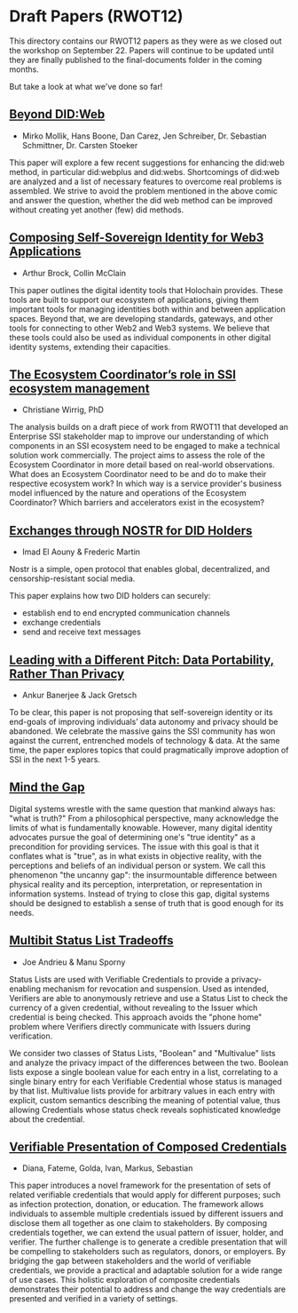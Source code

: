 # Draft Papers (RWOT12)

This directory contains our RWOT12 papers as they were as we closed out the workshop on September 22. Papers will continue to be updated until they are finally published to the final-documents folder in the coming months.

But take a look at what we've done so far!

## [**Beyond DID:Web**](https://github.com/WebOfTrustInfo/rwot12-cologne/blob/main/draft-documents/beyond-did-web.md)

* Mirko Mollik, Hans Boone, Dan Carez, Jen Schreiber, Dr. Sebastian Schmittner, Dr. Carsten Stoeker

This paper will explore a few recent suggestions for enhancing the did:web method, in particular did:webplus and did:webs. Shortcomings of did:web are analyzed and a list of necessary features to overcome real problems is assembled. We strive to avoid the problem mentioned in the above comic and answer the question, whether the did web method can be improved without creating yet another (few) did methods.

## [**Composing Self-Sovereign Identity for Web3 Applications**](https://github.com/WebOfTrustInfo/rwot12-cologne/blob/main/draft-documents/decent_id_composer_and_threats.md)

* Arthur Brock, Collin McClain

This paper outlines the digital identity tools that Holochain provides. These tools are built to support our ecosystem of applications, giving them important tools for managing identities both within and between application spaces. Beyond that, we are developing standards, gateways, and other tools for connecting to other Web2 and Web3 systems. We believe that these tools could also be used as individual components in other digital identity systems, extending their capacities.

## [**The Ecosystem Coordinator’s role in SSI ecosystem management**](https://github.com/WebOfTrustInfo/rwot12-cologne/blob/main/draft-documents/ecosystem-management.md)

* Christiane Wirrig, PhD

The analysis builds on a draft piece of work from RWOT11 that developed an Enterprise SSI stakeholder map to improve our understanding of which components in an SSI ecosystem need to be engaged to make a technical solution work commercially. The project aims to assess the role of the Ecosystem Coordinator in more detail based on real-world observations. What does an Ecosystem Coordinator need to be and do to make their respective ecosystem work? In which way is a service provider's business model influenced by the nature and operations of the Ecosystem Coordinator? Which barriers and accelerators exist in the ecosystem?

## [**Exchanges through NOSTR for DID Holders**](https://github.com/WebOfTrustInfo/rwot12-cologne/blob/main/draft-documents/Peer_to_peer_credentials_through_NOSTR)

* Imad El Aouny & Frederic Martin

Nostr is a simple, open protocol that enables global, decentralized, and censorship-resistant social media.

This paper explains how two DID holders can securely:

- establish end to end encrypted communication channels
- exchange credentials
- send and receive text messages

## [**Leading with a Different Pitch: Data Portability, Rather Than Privacy**](https://github.com/WebOfTrustInfo/rwot12-cologne/blob/main/draft-documents/a-different-pitch.md)

* Ankur Banerjee & Jack Gretsch

To be clear, this paper is not proposing that self-sovereign identity or its end-goals of improving individuals’ data autonomy and privacy should be abandoned. We celebrate the massive gains the SSI community has won against the current, entrenched models of technology & data. At the same time, the paper explores topics that could pragmatically improve adoption of SSI in the next 1-5 years.

## [**Mind the Gap**](https://github.com/WebOfTrustInfo/rwot12-cologne/blob/main/draft-documents/uncanny-gap.md)

Digital systems wrestle with the same question that mankind always has: "what is truth?" From a philosophical perspective, many acknowledge the limits of what is fundamentally knowable. However, many digital identity advocates pursue the goal of determining one's "true identity" as a precondition for providing services. The issue with this goal is that it conflates what is "true", as in what exists in objective reality, with the perceptions and beliefs of an individual person or system. We call this phenomenon "the uncanny gap": the insurmountable difference between physical reality and its perception, interpretation, or representation in information systems. Instead of trying to close this gap, digital systems should be designed to establish a sense of truth that is good enough for its needs.

## [**Multibit Status List Tradeoffs**](https://github.com/WebOfTrustInfo/rwot12-cologne/blob/main/draft-documents/multibit.md)

* Joe Andrieu & Manu Sporny

Status Lists are used with Verifiable Credentials to provide a privacy-enabling mechanism for revocation and suspension. Used as intended, Verifiers are able to anonymously retrieve and use a Status List to check the currency of a given credential, without revealing to the Issuer which credential is being checked. This approach avoids the "phone home" problem where Verifiers directly communicate with Issuers during verification.

We consider two classes of Status Lists, "Boolean" and "Multivalue" lists and analyze the privacy impact of the differences between the two. Boolean lists expose a single boolean value for each entry in a list, correlating to a single binary entry for each Verifiable Credential whose status is managed by that list. Multivalue lists provide for arbitrary values in each entry with explicit, custom semantics describing the meaning of potential value, thus allowing Credentials whose status check reveals sophisticated knowledge about the credential.

## [**Verifiable Presentation of Composed Credentials**](https://github.com/WebOfTrustInfo/rwot12-cologne/blob/main/draft-documents/verifiable_presentation_of_composed_credentials.md)

* Diana, Fateme, Golda, Ivan, Markus, Sebastian

This paper introduces a novel framework for the presentation of sets of related verifiable credentials that would apply for different purposes; such as infection protection, donation, or education. The framework allows individuals to assemble multiple credentials issued by different issuers and disclose them all together as one claim to stakeholders. By composing credentials together, we can extend the usual pattern of issuer, holder, and verifier. The further challenge is to generate a credible presentation that will be compelling to stakeholders such as regulators, donors, or employers. By bridging the gap between stakeholders and the world of verifiable credentials, we provide a practical and adaptable solution for a wide range of use cases. This holistic exploration of composite credentials demonstrates their potential to address and change the way credentials are presented and verified in a variety of settings.

